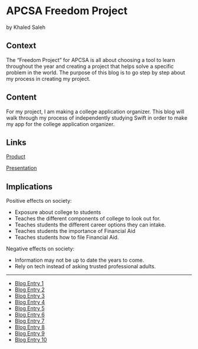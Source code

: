 # APCSA Freedom Project
by Khaled Saleh

## Context
The “Freedom Project” for APCSA is all about choosing a tool to learn throughout the year and creating a project that helps solve a specific problem in the world. The purpose of this blog is to go step by step about my process in creating my project. 

## Content
For my project, I am making a college application organizer. This blog will walk through my process of independently studying Swift in order to make my app for the college application organizer.

## Links

[Product](https://drive.google.com/file/d/1nhvWbEL0jD6nr7aRUcgI6_vg2jJYJdRR/view?usp=sharing)

[Presentation](https://docs.google.com/presentation/d/1h_cc536BmVrP5jfm27PaUTqNgWZYxZk_bmSkJByHFSE/edit#slide=id.p)

## Implications
Positive effects on society: 
* Exposure about college to students
* Teaches the different components of college to look out for. 
* Teaches students the different career options they can intake. 
* Teaches students the importance of Financial Aid 
* Teaches students how to file Financial Aid. 


Negative effects on society: 
* Information may not be up to date the years to come. 
* Rely on tech instead of asking trusted professional adults. 

---

* [Blog Entry 1](entries/entry01.md)
* [Blog Entry 2](entries/entry02.md)
* [Blog Entry 3](entries/entry03.md)
* [Blog Entry 4](entries/entry04.md)
* [Blog Entry 5](entries/entry05.md)
* [Blog Entry 6](entries/entry06.md)
* [Blog Entry 7](entries/entry07.md)
* [Blog Entry 8](entries/entry08.md)
* [Blog Entry 9](entries/entry09.md)
* [Blog Entry 10](entries/entry10.md)
